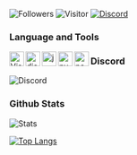 ![Followers](https://img.shields.io/github/followers/Lyzee666?label=Follow&style=social)
![Visitor](https://komarev.com/ghpvc/?username=Lyzee666)
[![Discord](https://img.shields.io/badge/-Discord%20Server-7289da?style=flat-square&logo=discord&logoColor=white)](https://discord.bennstore.xyz)

### Language and Tools
<img align="left" alt="Visual Studio Code" width="26px" src="https://i.imgur.com/LwSdAlE.png" />
<img align="left" alt="discord.js" width="26px" src="https://i.imgur.com/SI1DZf3.png" />
<img align="left" alt="js" width="26px" src="https://i.imgur.com/3u1wzwE.png" />
<img align="left" alt="py" width="26px" src="https://i.imgur.com/4pIzF9V.png" />
<img align="left" alt="node.js" width="26px" src="https://i.imgur.com/tYLFZBh.png" />

### Discord
![Discord](https://discord.c99.nl/widget/theme-3/947734870271074324.png)

### Github Stats
![Stats](https://github-readme-stats.vercel.app/api?username=Lyzee666&count_private=true&sow_icons=true&theme=radical)

[![Top Langs](https://github-readme-stats.vercel.app/api/top-langs/?username=Lyzee666)](https://github.com/Lyzee666/Lyze666)

